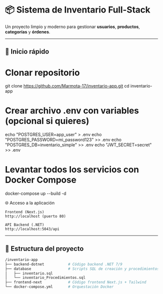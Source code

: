 # 📦 Sistema de Inventario Full-Stack

Un proyecto limpio y moderno para gestionar **usuarios**, **productos**, **categorías** y **órdenes**.

---

## 🚀 Inicio rápido

# Clonar repositorio
git clone https://github.com/Marmota-17/inventario-app.git
cd inventario-app

# Crear archivo .env con variables (opcional si quieres)
echo "POSTGRES_USER=app_user" > .env
echo "POSTGRES_PASSWORD=mi_password123" >> .env
echo "POSTGRES_DB=inventario_simple" >> .env
echo "JWT_SECRET=secret" >> .env

# Levantar todos los servicios con Docker Compose
docker-compose up --build -d


🌐 Acceso a la aplicación

    Frontend (Next.js)
    http://localhost (puerto 80)

    API Backend (.NET)
    http://localhost:5043/api
---

## 🎨 Estructura del proyecto

```bash
/inventario-app
├── backend-dotnet           # Código backend .NET 7/9
├── database                 # Scripts SQL de creación y procedimientos
│   ├── inventario.sql
│   └── inventario_Procedimientos.sql
├── frontend-next            # Código frontend Next.js + Tailwind
└── docker-compose.yml       # Orquestación Docker

```
